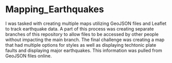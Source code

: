 # Mapping_Earthquakes
I was tasked with creating multiple maps utilizing GeoJSON files and Leaflet to track earthquake data. A part of this process was creating separate branches of this repository to allow files to be accessed by other people without impacting the main branch. The final challenge was creating a map that had multiple options for styles as well as displaying techtonic plate faults and displaying major earthquakes. This information was pulled from GeoJSON files online.
